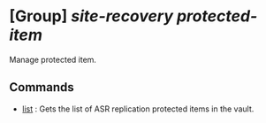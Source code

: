# [Group] _site-recovery protected-item_

Manage protected item.

## Commands

- [list](/Commands/site-recovery/protected-item/_list.md)
: Gets the list of ASR replication protected items in the vault.
